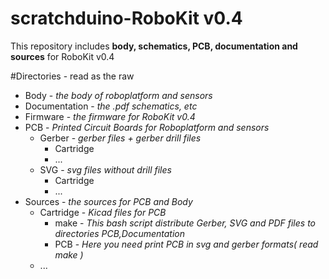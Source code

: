 # scratchduino-RoboKit v0.4
This repository includes **body, schematics, PCB, documentation and sources** for RoboKit v0.4

#Directories - read as the raw
* Body - *the body of roboplatform and sensors*
* Documentation - *the .pdf schematics, etc*
* Firmware - *the firmware for RoboKit v0.4*
* PCB - *Printed Circuit Boards for Roboplatform and sensors*
    * Gerber - *gerber files + gerber drill files*
        * Cartridge
        * ...
    * SVG - *svg files without drill files*
        * Cartridge
        * ...
* Sources - *the sources for PCB and Body*
    * Cartridge - *Kicad files for PCB*
        * make - *This bash script distribute Gerber, SVG and PDF files to directories PCB,Documentation*
        * PCB - *Here you need print PCB in svg and gerber formats( read make )*
    * ...
